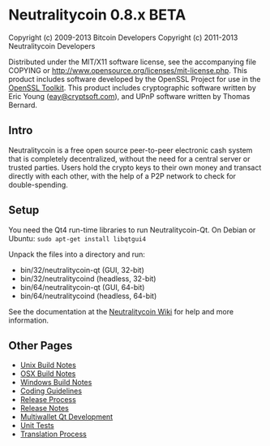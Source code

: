 Neutralitycoin 0.8.x BETA
====================

Copyright (c) 2009-2013 Bitcoin Developers
Copyright (c) 2011-2013 Neutralitycoin Developers

Distributed under the MIT/X11 software license, see the accompanying
file COPYING or http://www.opensource.org/licenses/mit-license.php.
This product includes software developed by the OpenSSL Project for use in the [OpenSSL Toolkit](http://www.openssl.org/). This product includes
cryptographic software written by Eric Young ([eay@cryptsoft.com](mailto:eay@cryptsoft.com)), and UPnP software written by Thomas Bernard.


Intro
---------------------
Neutralitycoin is a free open source peer-to-peer electronic cash system that is
completely decentralized, without the need for a central server or trusted
parties.  Users hold the crypto keys to their own money and transact directly
with each other, with the help of a P2P network to check for double-spending.


Setup
---------------------
You need the Qt4 run-time libraries to run Neutralitycoin-Qt. On Debian or Ubuntu:
	`sudo apt-get install libqtgui4`

Unpack the files into a directory and run:

- bin/32/neutralitycoin-qt (GUI, 32-bit)
- bin/32/neutralitycoind (headless, 32-bit)
- bin/64/neutralitycoin-qt (GUI, 64-bit)
- bin/64/neutralitycoind (headless, 64-bit)

See the documentation at the [Neutralitycoin Wiki](http://neutralitycoin.info)
for help and more information.


Other Pages
---------------------
- [Unix Build Notes](build-unix.md)
- [OSX Build Notes](build-osx.md)
- [Windows Build Notes](build-msw.md)
- [Coding Guidelines](coding.md)
- [Release Process](release-process.md)
- [Release Notes](release-notes.md)
- [Multiwallet Qt Development](multiwallet-qt.md)
- [Unit Tests](unit-tests.md)
- [Translation Process](translation_process.md)
